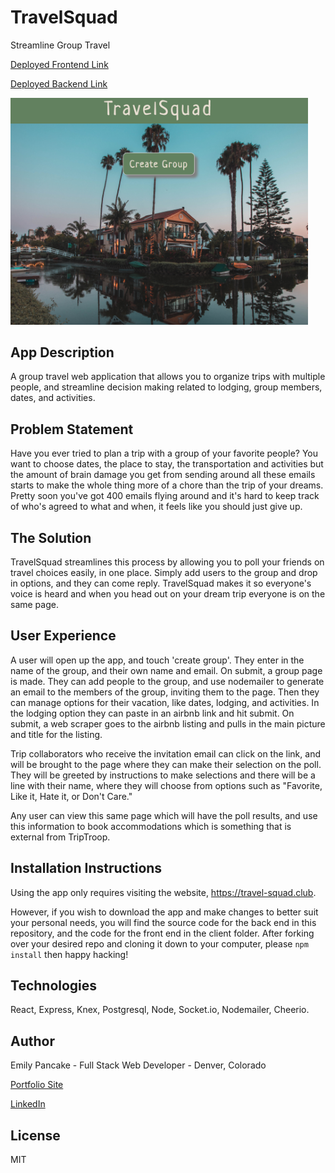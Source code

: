 # TravelSquad
Streamline Group Travel

[Deployed Frontend Link](https://travel-squad.club)

[Deployed Backend Link](https://travel-squad.club/api)

<div>
  <img width="476" style="border: black 2px" =alt="screen shot" src="./client/public/LandingScreenshot.png">
</div>

## App Description
A group travel web application that allows you to organize trips with multiple people, and streamline decision making related to lodging, group members, dates, and activities.

## Problem Statement
Have you ever tried to plan a trip with a group of your favorite people? You want to choose dates, the place to stay, the transportation and activities but the amount of brain damage you get from sending around all these emails starts to make the whole thing more of a chore than the trip of your dreams. Pretty soon you've got 400 emails flying around and it's hard to keep track of who's agreed to what and when, it feels like you should just give up.

## The Solution
TravelSquad streamlines this process by allowing you to poll your friends on travel choices easily, in one place. Simply add users to the group and drop in options, and they can come reply. TravelSquad makes it so everyone's voice is heard and when you head out on your dream trip everyone is on the same page.


## User Experience
A user will open up the app, and touch 'create group'. They enter in the name of the group, and their own name and email. On submit, a group page is made. They can add people to the group, and use nodemailer to generate an email to the members of the group, inviting them to the page. Then they can manage options for their vacation, like dates, lodging, and activities. In the lodging option they can paste in an airbnb link and hit submit. On submit, a web scraper goes to the airbnb listing and pulls in the main picture and title for the listing.

Trip collaborators who receive the invitation email can click on the link, and will be brought to the page where they can make their selection on the poll. They will be greeted by instructions to make selections and there will be a line with their name, where they will choose from options such as "Favorite, Like it, Hate it, or Don't Care."

Any user can view this same page which will have the poll results, and use this information to book accommodations which is something that is external from TripTroop.

## Installation Instructions
Using the app only requires visiting the website, https://travel-squad.club.

However, if you wish to download the app and make changes to better suit your personal needs, you will find the source code for the back end in this repository, and the code for the front end in the client folder. After forking over your desired repo and cloning it down to your computer, please ```npm install``` then happy hacking!

## Technologies
React, Express, Knex, Postgresql, Node, Socket.io, Nodemailer, Cheerio.

## Author
Emily Pancake - Full Stack Web Developer - Denver, Colorado

[Portfolio Site](https://emilypancake.com)

[LinkedIn](www.linkedin.com/in/emilypancake/)

## License
MIT
